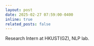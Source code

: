 ```yaml
---
layout: post
date: 2025-02-27 07:59:00-0400
inline: true
related_posts: false
---
```


Research Intern at HKUST(GZ), NLP lab.
